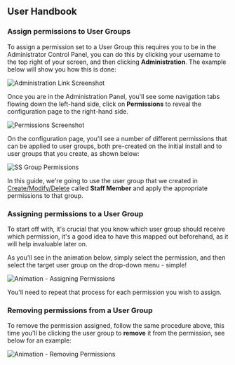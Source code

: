 ## User Handbook
### Assign permissions to User Groups

To assign a permission set to a User Group this requires you to be in the Administrator Control Panel, you can do this by clicking your username to the top right of your screen, and then clicking **Administration**. The example below will show you how this is done:

![Administration Link Screenshot](687474703a2f2f692e696d6775722e636f6d2f575a315a6a78392e676966.gif)

Once you are in the Administration Panel, you'll see some navigation tabs flowing down the left-hand side, click on **Permissions** to reveal the configuration page to the right-hand side.

![Permissions Screenshot](687474703a2f2f692e696d6775722e636f6d2f795834455466302e706e67.png)

On the configuration page, you'll see a number of different permissions that can be applied to user groups, both pre-created on the initial install and to user groups that you create, as shown below:

![SS Group Permissions](687474703a2f2f692e696d6775722e636f6d2f725450503749692e706e67.png)

In this guide, we're going to use the user group that we created in [Create/Modify/Delete](usergroups.md) called **Staff Member** and apply the appropriate permissions to that group.

### Assigning permissions to a User Group

To start off with, it's crucial that you know which user group should receive which permission, it's a good idea to have this mapped out beforehand, as it will help invaluable later on.

As you'll see in the animation below, simply select the permission, and then select the target user group on the drop-down menu - simple!

![Animation - Assigning Permissions](687474703a2f2f692e696d6775722e636f6d2f4e777865544c492e676966.gif)

You'll need to repeat that process for each permission you wish to assign.

### Removing permissions from a User Group

To remove the permission assigned, follow the same procedure above, this time you'll be clicking the user group to **remove** it from the permission, see below for an example:

![Animation - Removing Permissions](687474703a2f2f692e696d6775722e636f6d2f564b44565877492e676966.gif)
